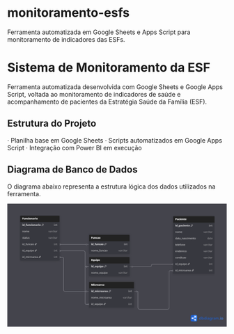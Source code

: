 # monitoramento-esfs
Ferramenta automatizada em Google Sheets e Apps Script para monitoramento de indicadores das ESFs.
# Sistema de Monitoramento da ESF

Ferramenta automatizada desenvolvida com Google Sheets e Google Apps Script, voltada ao monitoramento de indicadores de saúde e acompanhamento de pacientes da Estratégia Saúde da Família (ESF).

## Estrutura do Projeto

· Planilha base em Google Sheets
· Scripts automatizados em Google Apps Script
· Integração com Power BI em execução

## Diagrama de Banco de Dados

O diagrama abaixo representa a estrutura lógica dos dados utilizados na ferramenta.

![Diagrama do Banco de Dados](PROJETOS/diagrama-bd.png)
